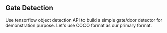 ## Gate Detection
Use tensorflow object detection API to build a simple gate/door detector for demonstration purpose. Let's use COCO format as our primary format.

